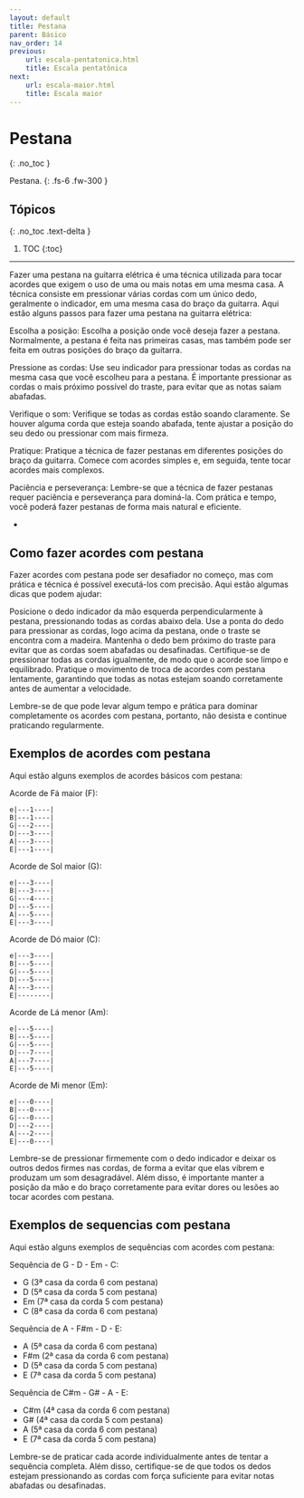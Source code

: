 ```yaml
---
layout: default
title: Pestana
parent: Básico
nav_order: 14
previous:
    url: escala-pentatonica.html
    title: Escala pentatônica
next:
    url: escala-maior.html
    title: Escala maior
---
```


# Pestana
{: .no_toc }

Pestana.
{: .fs-6 .fw-300 }

## Tópicos
{: .no_toc .text-delta }

1. TOC
{:toc}

---

Fazer uma pestana na guitarra elétrica é uma técnica utilizada para tocar acordes que exigem o uso de uma ou mais notas em uma mesma casa. A técnica consiste em pressionar várias cordas com um único dedo, geralmente o indicador, em uma mesma casa do braço da guitarra. Aqui estão alguns passos para fazer uma pestana na guitarra elétrica:

Escolha a posição: Escolha a posição onde você deseja fazer a pestana. Normalmente, a pestana é feita nas primeiras casas, mas também pode ser feita em outras posições do braço da guitarra.

Pressione as cordas: Use seu indicador para pressionar todas as cordas na mesma casa que você escolheu para a pestana. É importante pressionar as cordas o mais próximo possível do traste, para evitar que as notas saiam abafadas.

Verifique o som: Verifique se todas as cordas estão soando claramente. Se houver alguma corda que esteja soando abafada, tente ajustar a posição do seu dedo ou pressionar com mais firmeza.

Pratique: Pratique a técnica de fazer pestanas em diferentes posições do braço da guitarra. Comece com acordes simples e, em seguida, tente tocar acordes mais complexos.

Paciência e perseverança: Lembre-se que a técnica de fazer pestanas requer paciência e perseverança para dominá-la. Com prática e tempo, você poderá fazer pestanas de forma mais natural e eficiente.

-

## Como fazer acordes com pestana

Fazer acordes com pestana pode ser desafiador no começo, mas com prática e técnica é possível executá-los com precisão. Aqui estão algumas dicas que podem ajudar:

Posicione o dedo indicador da mão esquerda perpendicularmente à pestana, pressionando todas as cordas abaixo dela.
Use a ponta do dedo para pressionar as cordas, logo acima da pestana, onde o traste se encontra com a madeira.
Mantenha o dedo bem próximo do traste para evitar que as cordas soem abafadas ou desafinadas.
Certifique-se de pressionar todas as cordas igualmente, de modo que o acorde soe limpo e equilibrado.
Pratique o movimento de troca de acordes com pestana lentamente, garantindo que todas as notas estejam soando corretamente antes de aumentar a velocidade.

Lembre-se de que pode levar algum tempo e prática para dominar completamente os acordes com pestana, portanto, não desista e continue praticando regularmente.

## Exemplos de acordes com pestana

Aqui estão alguns exemplos de acordes básicos com pestana:

Acorde de Fá maior (F):

```
e|---1----|
B|---1----|
G|---2----|
D|---3----|
A|---3----|
E|---1----|
```

Acorde de Sol maior (G):

```
e|---3----|
B|---3----|
G|---4----|
D|---5----|
A|---5----|
E|---3----|
```

Acorde de Dó maior (C):

```
e|---3----|
B|---5----|
G|---5----|
D|---5----|
A|---3----|
E|--------|
```

Acorde de Lá menor (Am):

```
e|---5----|
B|---5----|
G|---5----|
D|---7----|
A|---7----|
E|---5----|
```

Acorde de Mi menor (Em):

```
e|---0----|
B|---0----|
G|---0----|
D|---2----|
A|---2----|
E|---0----|
```

Lembre-se de pressionar firmemente com o dedo indicador e deixar os outros dedos firmes nas cordas, de forma a evitar que elas vibrem e produzam um som desagradável. Além disso, é importante manter a posição da mão e do braço corretamente para evitar dores ou lesões ao tocar acordes com pestana.

## Exemplos de sequencias com pestana

Aqui estão alguns exemplos de sequências com acordes com pestana:

Sequência de G - D - Em - C:

- G (3ª casa da corda 6 com pestana)
- D (5ª casa da corda 5 com pestana)
- Em (7ª casa da corda 5 com pestana)
- C (8ª casa da corda 6 com pestana)

Sequência de A - F#m - D - E:

- A (5ª casa da corda 6 com pestana)
- F#m (2ª casa da corda 6 com pestana)
- D (5ª casa da corda 5 com pestana)
- E (7ª casa da corda 5 com pestana)

Sequência de C#m - G# - A - E:

- C#m (4ª casa da corda 6 com pestana)
- G# (4ª casa da corda 5 com pestana)
- A (5ª casa da corda 6 com pestana)
- E (7ª casa da corda 5 com pestana)

Lembre-se de praticar cada acorde individualmente antes de tentar a sequência completa. Além disso, certifique-se de que todos os dedos estejam pressionando as cordas com força suficiente para evitar notas abafadas ou desafinadas.
